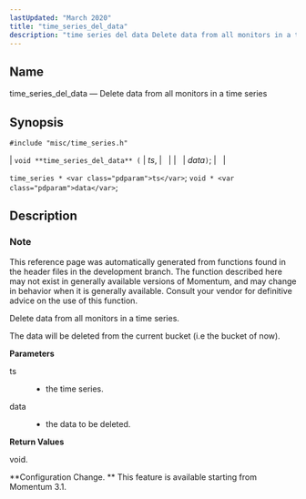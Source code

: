 ```yaml
---
lastUpdated: "March 2020"
title: "time_series_del_data"
description: "time series del data Delete data from all monitors in a time series void time series del data ts data time series ts void data This reference page was automatically generated from functions found in the header files in the development branch The function described here may not exist in..."
---
```


<a name="apis.time_series_del_data"></a> 
## Name

time_series_del_data — Delete data from all monitors in a time series

## Synopsis

`#include "misc/time_series.h"`

| `void **time_series_del_data** (` | <var class="pdparam">ts</var>, |   |
|   | <var class="pdparam">data</var>`)`; |   |

`time_series * <var class="pdparam">ts</var>`;
`void * <var class="pdparam">data</var>`;<a name="idp63613056"></a> 
## Description

### Note

This reference page was automatically generated from functions found in the header files in the development branch. The function described here may not exist in generally available versions of Momentum, and may change in behavior when it is generally available. Consult your vendor for definitive advice on the use of this function.

Delete data from all monitors in a time series.

The data will be deleted from the current bucket (i.e the bucket of now).

**<a name="idp63616464"></a> Parameters**

<dl class="variablelist">

<dt>ts</dt>

<dd>

- the time series.

</dd>

<dt>data</dt>

<dd>

- the data to be deleted.

</dd>

</dl>

**<a name="idp63621312"></a> Return Values**

void.

**Configuration Change. ** This feature is available starting from Momentum 3.1.